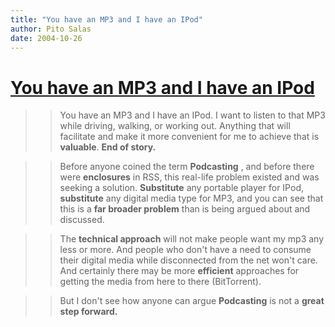 ```yaml
---
title: "You have an MP3 and I have an IPod"
author: Pito Salas
date: 2004-10-26
---
```

# [You have an MP3 and I have an IPod](None)



>>

>> You have an MP3 and I have an IPod. I want to listen to that MP3 while
driving, walking, or working out. Anything that will facilitate and make it
more convenient for me to achieve that is **valuable**. **End of story.**

>>

>> Before anyone coined the term **Podcasting** , and before there were
**enclosures** in RSS, this real-life problem existed and was seeking a
solution. **Substitute** any portable player for IPod, **substitute** any
digital media type for MP3, and you can see that this is a **far broader
problem** than is being argued about and discussed.

>>

>> The **technical approach** will not make people want my mp3 any less or
more. And people who don't have a need to consume their digital media while
disconnected from the net won't care. And certainly there may be more
**efficient** approaches for getting the media from here to there
(BitTorrent).

>>

>> But I don't see how anyone can argue **Podcasting** is not a **great step
forward.**


